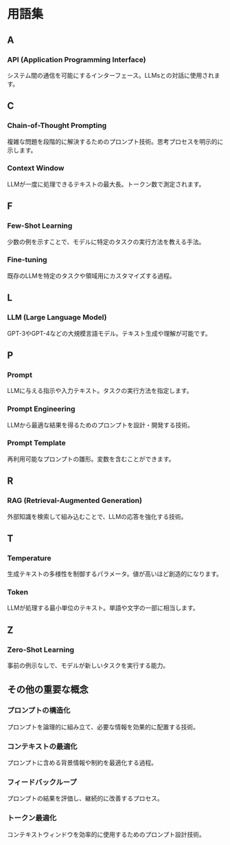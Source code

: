 # 用語集

## A
### API (Application Programming Interface)
システム間の通信を可能にするインターフェース。LLMsとの対話に使用されます。

## C
### Chain-of-Thought Prompting
複雑な問題を段階的に解決するためのプロンプト技術。思考プロセスを明示的に示します。

### Context Window
LLMが一度に処理できるテキストの最大長。トークン数で測定されます。

## F
### Few-Shot Learning
少数の例を示すことで、モデルに特定のタスクの実行方法を教える手法。

### Fine-tuning
既存のLLMを特定のタスクや領域用にカスタマイズする過程。

## L
### LLM (Large Language Model)
GPT-3やGPT-4などの大規模言語モデル。テキスト生成や理解が可能です。

## P
### Prompt
LLMに与える指示や入力テキスト。タスクの実行方法を指定します。

### Prompt Engineering
LLMから最適な結果を得るためのプロンプトを設計・開発する技術。

### Prompt Template
再利用可能なプロンプトの雛形。変数を含むことができます。

## R
### RAG (Retrieval-Augmented Generation)
外部知識を検索して組み込むことで、LLMの応答を強化する技術。

## T
### Temperature
生成テキストの多様性を制御するパラメータ。値が高いほど創造的になります。

### Token
LLMが処理する最小単位のテキスト。単語や文字の一部に相当します。

## Z
### Zero-Shot Learning
事前の例示なしで、モデルが新しいタスクを実行する能力。

## その他の重要な概念

### プロンプトの構造化
プロンプトを論理的に組み立て、必要な情報を効果的に配置する技術。

### コンテキストの最適化
プロンプトに含める背景情報や制約を最適化する過程。

### フィードバックループ
プロンプトの結果を評価し、継続的に改善するプロセス。

### トークン最適化
コンテキストウィンドウを効率的に使用するためのプロンプト設計技術。
